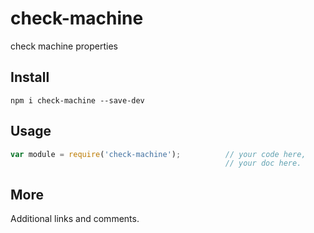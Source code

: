 # check-machine

check machine properties

## Install

    npm i check-machine --save-dev

## Usage

```js
var module = require('check-machine');          // your code here,
                                                // your doc here.
```

## More

Additional links and comments.